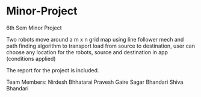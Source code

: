 # Minor-Project
6th Sem Minor Project

Two robots move around a m x n grid map using line follower mech and path finding algorithm to transport load from source to destination, user can choose any location for the robots, source and destination in app (conditions applied)

The report for the project is included.

Team Members:
Nirdesh Bhhatarai
Pravesh Gaire
Sagar Bhandari
Shiva Bhandari
